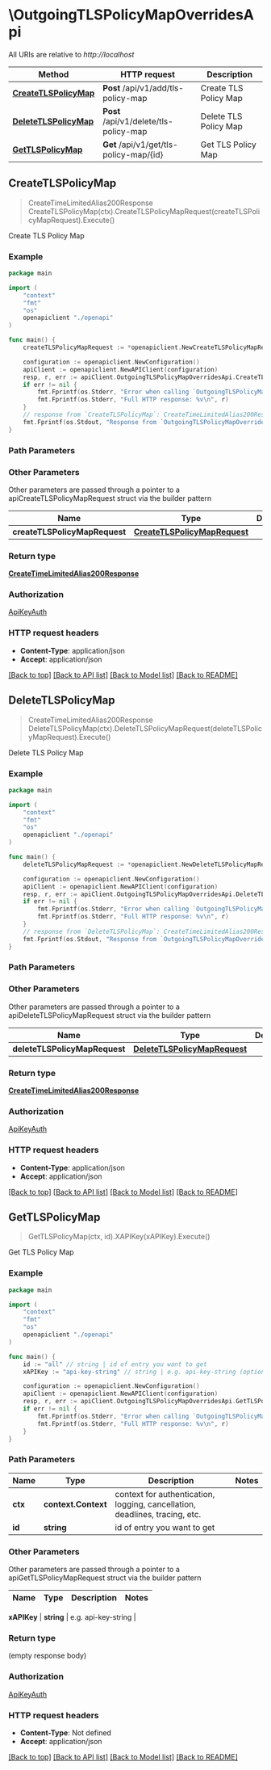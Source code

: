 # \OutgoingTLSPolicyMapOverridesApi

All URIs are relative to *http://localhost*

Method | HTTP request | Description
------------- | ------------- | -------------
[**CreateTLSPolicyMap**](OutgoingTLSPolicyMapOverridesApi.md#CreateTLSPolicyMap) | **Post** /api/v1/add/tls-policy-map | Create TLS Policy Map
[**DeleteTLSPolicyMap**](OutgoingTLSPolicyMapOverridesApi.md#DeleteTLSPolicyMap) | **Post** /api/v1/delete/tls-policy-map | Delete TLS Policy Map
[**GetTLSPolicyMap**](OutgoingTLSPolicyMapOverridesApi.md#GetTLSPolicyMap) | **Get** /api/v1/get/tls-policy-map/{id} | Get TLS Policy Map



## CreateTLSPolicyMap

> CreateTimeLimitedAlias200Response CreateTLSPolicyMap(ctx).CreateTLSPolicyMapRequest(createTLSPolicyMapRequest).Execute()

Create TLS Policy Map



### Example

```go
package main

import (
    "context"
    "fmt"
    "os"
    openapiclient "./openapi"
)

func main() {
    createTLSPolicyMapRequest := *openapiclient.NewCreateTLSPolicyMapRequest() // CreateTLSPolicyMapRequest |  (optional)

    configuration := openapiclient.NewConfiguration()
    apiClient := openapiclient.NewAPIClient(configuration)
    resp, r, err := apiClient.OutgoingTLSPolicyMapOverridesApi.CreateTLSPolicyMap(context.Background()).CreateTLSPolicyMapRequest(createTLSPolicyMapRequest).Execute()
    if err != nil {
        fmt.Fprintf(os.Stderr, "Error when calling `OutgoingTLSPolicyMapOverridesApi.CreateTLSPolicyMap``: %v\n", err)
        fmt.Fprintf(os.Stderr, "Full HTTP response: %v\n", r)
    }
    // response from `CreateTLSPolicyMap`: CreateTimeLimitedAlias200Response
    fmt.Fprintf(os.Stdout, "Response from `OutgoingTLSPolicyMapOverridesApi.CreateTLSPolicyMap`: %v\n", resp)
}
```

### Path Parameters



### Other Parameters

Other parameters are passed through a pointer to a apiCreateTLSPolicyMapRequest struct via the builder pattern


Name | Type | Description  | Notes
------------- | ------------- | ------------- | -------------
 **createTLSPolicyMapRequest** | [**CreateTLSPolicyMapRequest**](CreateTLSPolicyMapRequest.md) |  | 

### Return type

[**CreateTimeLimitedAlias200Response**](CreateTimeLimitedAlias200Response.md)

### Authorization

[ApiKeyAuth](../README.md#ApiKeyAuth)

### HTTP request headers

- **Content-Type**: application/json
- **Accept**: application/json

[[Back to top]](#) [[Back to API list]](../README.md#documentation-for-api-endpoints)
[[Back to Model list]](../README.md#documentation-for-models)
[[Back to README]](../README.md)


## DeleteTLSPolicyMap

> CreateTimeLimitedAlias200Response DeleteTLSPolicyMap(ctx).DeleteTLSPolicyMapRequest(deleteTLSPolicyMapRequest).Execute()

Delete TLS Policy Map



### Example

```go
package main

import (
    "context"
    "fmt"
    "os"
    openapiclient "./openapi"
)

func main() {
    deleteTLSPolicyMapRequest := *openapiclient.NewDeleteTLSPolicyMapRequest() // DeleteTLSPolicyMapRequest |  (optional)

    configuration := openapiclient.NewConfiguration()
    apiClient := openapiclient.NewAPIClient(configuration)
    resp, r, err := apiClient.OutgoingTLSPolicyMapOverridesApi.DeleteTLSPolicyMap(context.Background()).DeleteTLSPolicyMapRequest(deleteTLSPolicyMapRequest).Execute()
    if err != nil {
        fmt.Fprintf(os.Stderr, "Error when calling `OutgoingTLSPolicyMapOverridesApi.DeleteTLSPolicyMap``: %v\n", err)
        fmt.Fprintf(os.Stderr, "Full HTTP response: %v\n", r)
    }
    // response from `DeleteTLSPolicyMap`: CreateTimeLimitedAlias200Response
    fmt.Fprintf(os.Stdout, "Response from `OutgoingTLSPolicyMapOverridesApi.DeleteTLSPolicyMap`: %v\n", resp)
}
```

### Path Parameters



### Other Parameters

Other parameters are passed through a pointer to a apiDeleteTLSPolicyMapRequest struct via the builder pattern


Name | Type | Description  | Notes
------------- | ------------- | ------------- | -------------
 **deleteTLSPolicyMapRequest** | [**DeleteTLSPolicyMapRequest**](DeleteTLSPolicyMapRequest.md) |  | 

### Return type

[**CreateTimeLimitedAlias200Response**](CreateTimeLimitedAlias200Response.md)

### Authorization

[ApiKeyAuth](../README.md#ApiKeyAuth)

### HTTP request headers

- **Content-Type**: application/json
- **Accept**: application/json

[[Back to top]](#) [[Back to API list]](../README.md#documentation-for-api-endpoints)
[[Back to Model list]](../README.md#documentation-for-models)
[[Back to README]](../README.md)


## GetTLSPolicyMap

> GetTLSPolicyMap(ctx, id).XAPIKey(xAPIKey).Execute()

Get TLS Policy Map



### Example

```go
package main

import (
    "context"
    "fmt"
    "os"
    openapiclient "./openapi"
)

func main() {
    id := "all" // string | id of entry you want to get
    xAPIKey := "api-key-string" // string | e.g. api-key-string (optional)

    configuration := openapiclient.NewConfiguration()
    apiClient := openapiclient.NewAPIClient(configuration)
    resp, r, err := apiClient.OutgoingTLSPolicyMapOverridesApi.GetTLSPolicyMap(context.Background(), id).XAPIKey(xAPIKey).Execute()
    if err != nil {
        fmt.Fprintf(os.Stderr, "Error when calling `OutgoingTLSPolicyMapOverridesApi.GetTLSPolicyMap``: %v\n", err)
        fmt.Fprintf(os.Stderr, "Full HTTP response: %v\n", r)
    }
}
```

### Path Parameters


Name | Type | Description  | Notes
------------- | ------------- | ------------- | -------------
**ctx** | **context.Context** | context for authentication, logging, cancellation, deadlines, tracing, etc.
**id** | **string** | id of entry you want to get | 

### Other Parameters

Other parameters are passed through a pointer to a apiGetTLSPolicyMapRequest struct via the builder pattern


Name | Type | Description  | Notes
------------- | ------------- | ------------- | -------------

 **xAPIKey** | **string** | e.g. api-key-string | 

### Return type

 (empty response body)

### Authorization

[ApiKeyAuth](../README.md#ApiKeyAuth)

### HTTP request headers

- **Content-Type**: Not defined
- **Accept**: application/json

[[Back to top]](#) [[Back to API list]](../README.md#documentation-for-api-endpoints)
[[Back to Model list]](../README.md#documentation-for-models)
[[Back to README]](../README.md)

